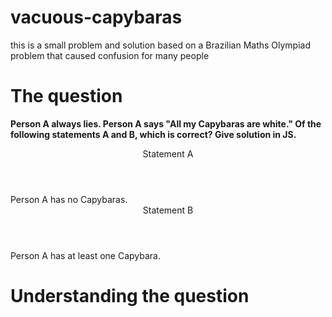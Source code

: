 # vacuous-capybaras

this is a small problem and solution based on a Brazilian Maths Olympiad problem that caused confusion for many people

# The question
<b>Person A always lies. Person A says "All my Capybaras are white." Of the following statements A and B, which is correct? Give solution in JS.</b>

 <header>Statement A</header> 
  Person A has no Capybaras.
  
 <header>Statement B</header>
  Person A has at least one Capybara.
  
# Understanding the question 

